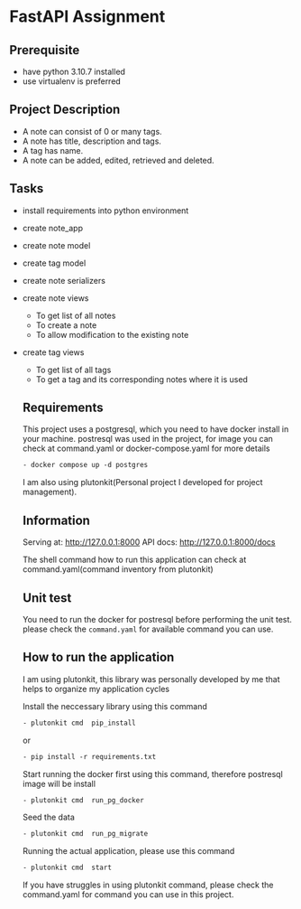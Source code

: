 
# FastAPI Assignment

## Prerequisite
- have python 3.10.7 installed
- use virtualenv is preferred

## Project Description
- A note can consist of 0 or many tags.
- A note has title, description and tags.
- A tag has name.
- A note can be added, edited, retrieved and deleted.

## Tasks
- install requirements into python environment
- create note_app
- create note model
- create tag model
- create note serializers
- create note views
    - To get list of all notes
    - To create a note
    - To allow modification to the existing note
- create tag views
    - To get list of all tags
    - To get a tag and its corresponding notes where it is used


    ## Requirements
    This project uses a postgresql, which you need to have docker install in your machine.
    postresql was used in the project, for image you can check at command.yaml or docker-compose.yaml for more details
    ```html
    - docker compose up -d postgres
    ```
    I am also using plutonkit(Personal project I developed for project management).

    ## Information
    Serving at: http://127.0.0.1:8000
    API docs: http://127.0.0.1:8000/docs

    The shell command how to run this application can check at command.yaml(command inventory from plutonkit)

    ## Unit test

    You need to run the docker for postresql before performing the unit test. please check the `command.yaml` for available command you can use.


    ## How to run the application
    I am using plutonkit, this library was personally developed by me that helps to organize my application cycles

    Install the neccessary library using this command
    ```html
    - plutonkit cmd  pip_install
    ```
    or
    ```html
    - pip install -r requirements.txt
    ```

    Start running the docker first using this command, therefore postresql image will be install
    ```html
    - plutonkit cmd  run_pg_docker
    ```
    Seed the data
    ```html
    - plutonkit cmd  run_pg_migrate
    ```

    Running the actual application, please use this command
    ```html
    - plutonkit cmd  start
    ```

    If you have struggles in using plutonkit command, please check the command.yaml for command you can use in this project.
